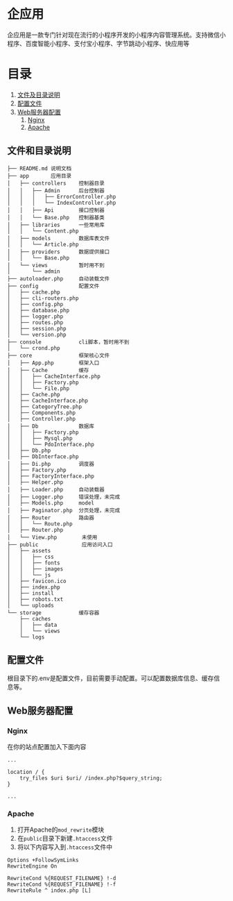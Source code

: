 # 企应用
企应用是一款专门针对现在流行的小程序开发的小程序内容管理系统。支持微信小程序、百度智能小程序、支付宝小程序、字节跳动小程序、快应用等

# 目录

1. [文件及目录说明](#文件和目录说明)
2. [配置文件](#配置文件)
3. [Web服务器配置](#Web服务器配置)
    1. [Nginx](#Nginx)
    2. [Apache](#Apache)

## 文件和目录说明
```text
├── README.md 说明文档
├── app       应用目录
│   ├── controllers    控制器目录
│   │   ├── Admin      后台控制器
│   │   │   ├── ErrorController.php
│   │   │   └── IndexController.php
│   │   ├── Api        接口控制器
│   │   └── Base.php   控制器基类
│   ├── libraries      一些常用库
│   │   └── Content.php
│   ├── models         数据库表文件
│   │   └── Article.php
│   ├── providers      数据提供接口
│   │   └── Base.php
│   └── views          暂时用不到
│       └── admin
├── autoloader.php     自动装载文件
├── config             配置文件
│   ├── cache.php
│   ├── cli-routers.php
│   ├── config.php
│   ├── database.php
│   ├── logger.php
│   ├── routes.php
│   ├── session.php
│   └── version.php
├── console            cli脚本，暂时用不到
│   └── crond.php
├── core               框架核心文件
│   ├── App.php        框架入口
│   ├── Cache          缓存
│   │   ├── CacheInterface.php
│   │   ├── Factory.php
│   │   └── File.php
│   ├── Cache.php
│   ├── CacheInterface.php
│   ├── CategoryTree.php
│   ├── Components.php
│   ├── Controller.php
│   ├── Db             数据库
│   │   ├── Factory.php
│   │   ├── Mysql.php
│   │   └── PdoInterface.php
│   ├── Db.php
│   ├── DbInterface.php
│   ├── Di.php         调度器
│   ├── Factory.php
│   ├── FactoryInterface.php
│   ├── Helper.php
│   ├── Loader.php     自动装载器
│   ├── Logger.php     错误处理，未完成
│   ├── Models.php     model
│   ├── Paginator.php  分页处理，未完成
│   ├── Router         路由器
│   │   └── Route.php
│   ├── Router.php
│   └── View.php        未使用
├── public              应用访问入口
│   ├── assets
│   │   ├── css
│   │   ├── fonts
│   │   ├── images
│   │   └── js
│   ├── favicon.ico
│   ├── index.php
│   ├── install
│   ├── robots.txt
│   └── uploads
└── storage            缓存容器
    ├── caches
    │   ├── data
    │   └── views
    └── logs

```

## 配置文件
根目录下的.env是配置文件，目前需要手动配置。可以配置数据库信息、缓存信息等。

## Web服务器配置

### Nginx
在你的站点配置加入下面内容
```text
...

location / {
    try_files $uri $uri/ /index.php?$query_string;
}

...
```
### Apache
1. 打开Apache的`mod_rewrite`模块
2. 在`public`目录下新建`.htaccess`文件
3. 将以下内容写入到`.htaccess`文件中

```text
Options +FollowSymLinks
RewriteEngine On

RewriteCond %{REQUEST_FILENAME} !-d
RewriteCond %{REQUEST_FILENAME} !-f
RewriteRule ^ index.php [L]
```
